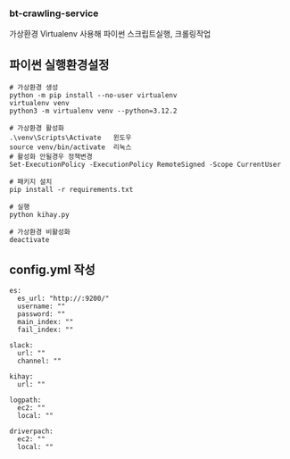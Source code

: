 ### bt-crawling-service
가상환경 Virtualenv 사용해 파이썬 스크립트실행, 크롤링작업

## 파이썬 실행환경설정
```shell
# 가상환경 생성
python -m pip install --no-user virtualenv
virtualenv venv
python3 -m virtualenv venv --python=3.12.2

# 가상환경 활성화
.\venv\Scripts\Activate   윈도우
source venv/bin/activate  리눅스
# 활성화 안될경우 정책변경
Set-ExecutionPolicy -ExecutionPolicy RemoteSigned -Scope CurrentUser

# 패키지 설치
pip install -r requirements.txt   

# 실행
python kihay.py

# 가상환경 비활성화
deactivate
```

## config.yml 작성
```shell
es:
  es_url: "http://:9200/"
  username: ""
  password: ""
  main_index: ""
  fail_index: ""

slack:
  url: ""
  channel: ""

kihay:
  url: ""

logpath:
  ec2: ""
  local: ""

driverpach:
  ec2: ""
  local: ""
```
